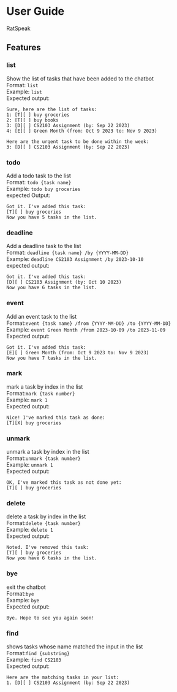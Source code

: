 # User Guide
RatSpeak

## Features 

### list
Show the list of tasks that have been added to the chatbot\
Format: ```list```\
Example: ```list```\
Expected output:
```
Sure, here are the list of tasks:
1: [T][ ] buy groceries
2: [T][ ] buy books
3: [D][ ] CS2103 Assignment (by: Sep 22 2023)
4: [E][ ] Green Month (from: Oct 9 2023 to: Nov 9 2023)

Here are the urgent task to be done within the week:
3: [D][ ] CS2103 Assignment (by: Sep 22 2023)
```

### todo
Add a todo task to the list\
Format: ```todo {task name}```\
Example: ```todo buy groceries```\
expected Output:
```
Got it. I've added this task:
[T][ ] buy groceries
Now you have 5 tasks in the list.
```

### deadline
Add a deadline task to the list\
Format: ```deadline {task name} /by {YYYY-MM-DD}```\
Example: ```deadline CS2103 Assignment /by 2023-10-10```\
expected output:
```
Got it. I've added this task:
[D][ ] CS2103 Assignment (by: Oct 10 2023)
Now you have 6 tasks in the list.
```

### event
Add an event task to the list\
Format:```event {task name} /from {YYYY-MM-DD} /to {YYYY-MM-DD}```\
Example: ```event Green Month /from 2023-10-09 /to 2023-11-09```\
Expected output:
```
Got it. I've added this task:
[E][ ] Green Month (from: Oct 9 2023 to: Nov 9 2023)
Now you have 7 tasks in the list.
```
### mark
mark a task by index in the list\
Format:```mark {task number}```\
Example: ```mark 1```\
Expected output:
```
Nice! I've marked this task as done:
[T][X] buy groceries
```
### unmark
unmark a task by index in the list\
Format:```unmark {task number}```\
Example: ```unmark 1```\
Expected output:
```
OK, I've marked this task as not done yet:
[T][ ] buy groceries
```

### delete
delete a task by index in the list\
Format:```delete {task number}```\
Example: ```delete 1```\
Expected output:
```
Noted. I've removed this task:
[T][ ] buy groceries
Now you have 6 tasks in the list.
```
### bye
exit the chatbot\
Format:```bye```\
Example: ```bye```\
Expected output: 
```
Bye. Hope to see you again soon!
```

### find
shows tasks whose name matched the input in the list\
Format:```find {substring}```\
Example: ```find CS2103```\
Expected output:
```
Here are the matching tasks in your list:
1. [D][ ] CS2103 Assignment (by: Sep 22 2023)
```
